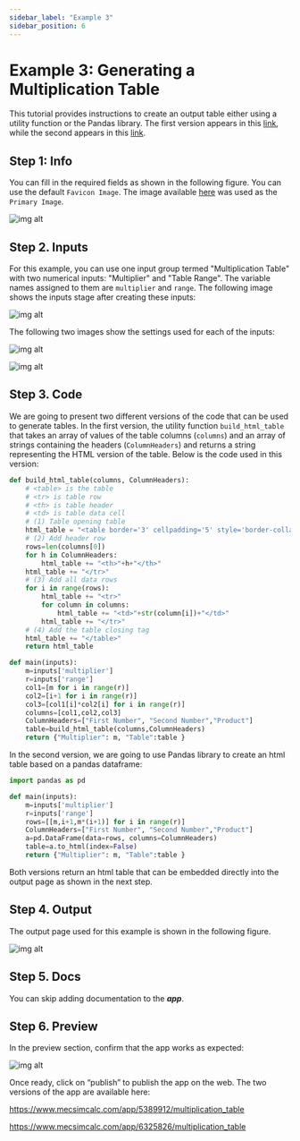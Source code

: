 ```yaml
---
sidebar_label: "Example 3"
sidebar_position: 6
---
```


# Example 3: Generating a Multiplication Table

This tutorial provides instructions to create an output table either using a utility function or the Pandas library. The first version appears in this [link](https://www.mecsimcalc.com/app/5389912/multiplication_table), while the second appears in this [link](https://www.mecsimcalc.com/app/6325826/multiplication_table).

## Step 1: Info

You can fill in the required fields as shown in the following figure. You can use the default `Favicon Image`. The image available [here](/docs/Getting-Started/MultiplicationTable.png) was used as the `Primary Image`.

<div style={{textAlign: 'center'}}>

![img alt](/docs/Getting-Started/Ex3.png)

</div>

## Step 2. Inputs

For this example, you can use one input group termed "Multiplication Table" with two numerical inputs: "Multiplier" and "Table Range". The variable names assigned to them are `multiplier` and `range`. The following image shows the inputs stage after creating these inputs:

<div style={{textAlign: 'center'}}>

![img alt](/docs/Getting-Started/Ex3Inputs.png)

</div>

The following two images show the settings used for each of the inputs:

<div style={{textAlign: 'center'}}>

![img alt](/docs/Getting-Started/Multiplier.png)

</div>

<div style={{textAlign: 'center'}}>

![img alt](/docs/Getting-Started/range.png)

</div>

## Step 3. Code

We are going to present two different versions of the code that can be used to generate tables. In the first version, the utility function `build_html_table` that takes an array of values of the table columns (`columns`) and an array of strings containing the headers (`ColumnHeaders`) and returns a string representing the HTML version of the table. Below is the code used in this version:

```python
def build_html_table(columns, ColumnHeaders):
    # <table> is the table
    # <tr> is table row
    # <th> is table header
    # <td> is table data cell
    # (1) Table opening table
    html_table = "<table border='3' cellpadding='5' style='border-collapse:collapse;'><tr>"
    # (2) Add header row
    rows=len(columns[0])
    for h in ColumnHeaders:
        html_table += "<th>"+h+"</th>"
    html_table += "</tr>"
    # (3) Add all data rows
    for i in range(rows):
        html_table += "<tr>"
        for column in columns:
            html_table += "<td>"+str(column[i])+"</td>"
        html_table += "</tr>"
    # (4) Add the table closing tag
    html_table += "</table>"
    return html_table

def main(inputs):
    m=inputs['multiplier']
    r=inputs['range']
    col1=[m for i in range(r)]
    col2=[i+1 for i in range(r)]
    col3=[col1[i]*col2[i] for i in range(r)]
    columns=[col1,col2,col3]
    ColumnHeaders=["First Number", "Second Number","Product"]
    table=build_html_table(columns,ColumnHeaders)
    return {"Multiplier": m, "Table":table }
```

In the second version, we are going to use Pandas library to create an html table based on a pandas dataframe:

```python
import pandas as pd

def main(inputs):
    m=inputs['multiplier']
    r=inputs['range']
    rows=[[m,i+1,m*(i+1)] for i in range(r)]
    ColumnHeaders=["First Number", "Second Number","Product"]
    a=pd.DataFrame(data=rows, columns=ColumnHeaders)
    table=a.to_html(index=False)
    return {"Multiplier": m, "Table":table }
```

Both versions return an html table that can be embedded directly into the output page as shown in the next step.

## Step 4. Output

The output page used for this example is shown in the following figure.

<div style={{textAlign: 'center'}}>

![img alt](/docs/Getting-Started/Ex3output.png)

</div>

## Step 5. Docs

You can skip adding documentation to the _**app**_.

## Step 6. Preview

In the preview section, confirm that the app works as expected:

<div style={{textAlign: 'center'}}>

![img alt](/docs/Getting-Started/Ex3publish.png)

</div>

Once ready, click on “publish” to publish the app on the web.
The two versions of the app are available here:

https://www.mecsimcalc.com/app/5389912/multiplication_table

https://www.mecsimcalc.com/app/6325826/multiplication_table

